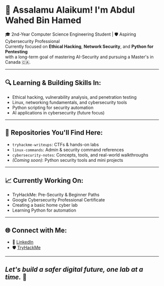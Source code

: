 # 👋 Assalamu Alaikum! I'm Abdul Wahed Bin Hamed

🎓 2nd-Year Computer Science Engineering Student | 🛡️ Aspiring Cybersecurity Professional  
Currently focused on **Ethical Hacking**, **Network Security**, and **Python for Pentesting**  
with a long-term goal of mastering AI-Security and pursuing a Master's in Canada 🇨🇦.

---

## 🔍 Learning & Building Skills In:
- Ethical hacking, vulnerability analysis, and penetration testing
- Linux, networking fundamentals, and cybersecurity tools
- Python scripting for security automation
- AI applications in cybersecurity (future focus)

---

## 📂 Repositories You'll Find Here:
- `tryhackme-writeups`: CTFs & hands-on labs
- `linux-commands`: Admin & security command references
- `cybersecurity-notes`: Concepts, tools, and real-world walkthroughs
- *(Coming soon)*: Python security tools and mini projects

---

## 📈 Currently Working On:
- TryHackMe: Pre-Security & Beginner Paths
- Google Cybersecurity Professional Certificate
- Creating a basic home cyber lab
- Learning Python for automation

---

## 🌐 Connect with Me:
- 🔗 [LinkedIn](https://www.linkedin.com/in/abdul-wahed-bin-hamed-551119365)
- 🛡️ [TryHackMe](https://tryhackme.com/p/abdulwahedbinhamed)

---
*Let's build a safer digital future, one lab at a time.* 🔐
---
